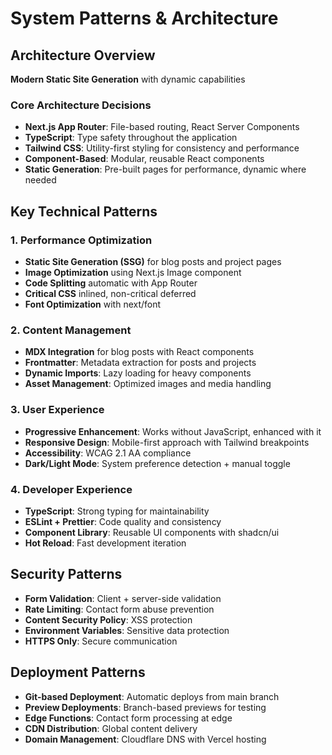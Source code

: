 # System Patterns & Architecture

## Architecture Overview
**Modern Static Site Generation** with dynamic capabilities

### Core Architecture Decisions
- **Next.js App Router**: File-based routing, React Server Components
- **TypeScript**: Type safety throughout the application  
- **Tailwind CSS**: Utility-first styling for consistency and performance
- **Component-Based**: Modular, reusable React components
- **Static Generation**: Pre-built pages for performance, dynamic where needed

## Key Technical Patterns

### 1. Performance Optimization
- **Static Site Generation (SSG)** for blog posts and project pages
- **Image Optimization** using Next.js Image component
- **Code Splitting** automatic with App Router
- **Critical CSS** inlined, non-critical deferred
- **Font Optimization** with next/font

### 2. Content Management
- **MDX Integration** for blog posts with React components
- **Frontmatter**: Metadata extraction for posts and projects
- **Dynamic Imports**: Lazy loading for heavy components
- **Asset Management**: Optimized images and media handling

### 3. User Experience
- **Progressive Enhancement**: Works without JavaScript, enhanced with it
- **Responsive Design**: Mobile-first approach with Tailwind breakpoints
- **Accessibility**: WCAG 2.1 AA compliance
- **Dark/Light Mode**: System preference detection + manual toggle

### 4. Developer Experience
- **TypeScript**: Strong typing for maintainability
- **ESLint + Prettier**: Code quality and consistency
- **Component Library**: Reusable UI components with shadcn/ui
- **Hot Reload**: Fast development iteration

## Security Patterns
- **Form Validation**: Client + server-side validation
- **Rate Limiting**: Contact form abuse prevention
- **Content Security Policy**: XSS protection
- **Environment Variables**: Sensitive data protection
- **HTTPS Only**: Secure communication

## Deployment Patterns
- **Git-based Deployment**: Automatic deploys from main branch
- **Preview Deployments**: Branch-based previews for testing
- **Edge Functions**: Contact form processing at edge
- **CDN Distribution**: Global content delivery
- **Domain Management**: Cloudflare DNS with Vercel hosting